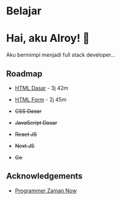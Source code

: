 # Belajar

# Hai, aku Alroy! 👋

Aku bermimpi menjadi full stack developer...

## Roadmap

- [HTML Dasar](https://github.com/alroyrasyidresan/belajar/tree/main/belajar-html-dasar-pzn) - 3j 42m

- [HTML Form](https://github.com/alroyrasyidresan/belajar/tree/main/belajar-html-form-pzn) - 2j 45m

- ~~CSS Dasar~~

- ~~JavaScript Dasar~~

- ~~React JS~~

- ~~Next JS~~

- ~~Go~~

## Acknowledgements

- [Programmer Zaman Now](https://www.programmerzamannow.com/)
